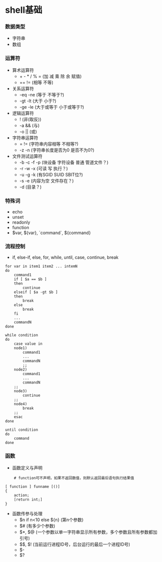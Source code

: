 # shell基础

### 数据类型

- 字符串
- 数组

### 运算符

- 算术运算符
	- \+ - * / % = (加 减 乘 除 余 赋值)
	- == != (相等 不等)
- 关系运算符
	- -eq -ne (等于 不等于?)
	- -gt -lt (大于 小于?)
	- -ge -le (大于或等于 小于或等于?)
- 逻辑运算符
	- ! (非(取反))
	- -a && (与)
	- -o || (或)
- 字符串运算符
	- = != (字符串内容相等 不相等?)
	- -z -n (字符串长度是否为0 是否不为0?)
- 文件测试运算符
	- -b -c -f -p (块设备 字符设备 普通 管道文件？)
	- -r -w -x (可读 写 执行？)
	- -u -g -k (有SGID SUID SBIT位?)
	- -s -e (内容为空 文件存在？)
	- -d (目录？)
	
### 特殊词
- echo
- unset
- readonly
- function
- $var, $\{var\}, \`command\`, ${command}
	
### 流程控制

- if, else-if, else, for, while, until, case, continue, break

```
for var in item1 item2 ... intemN
do
	command1
	if [ $a == $b ]
	then
		continue
	elseif [ $a -gt $b ]
	then
		break
	else
		break
	fi
	...
	commandN
done

while condition
do
	case value in
	node1)
		command1
		...
		commandN
		;;
	node2)
		command1
		...
		commandN
	;;
	node3)
		continue
	;;
	node4)
		break
	;;
	esac
done

until condition
do
	command
done

```

### 函数
- 函数定义与声明

```
	# function可不声明，如果不返回数值，则默认返回最后语句执行结果值

[ function ] funname [()]
{
	action;
	[return int;]
}
```

- 函数传参与处理
	- $n if n<10 else ${n} (第n个参数)
	- $# (有多少个参数)
	- $*, $@ (一个参数以单一字符串显示所有参数，多个参数且所有参数都加引号)
	- $$, $! (当前运行进程ID号，后台运行的最后一个进程ID号)
	- $-
	- $?